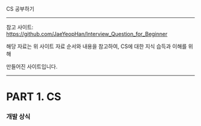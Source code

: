 CS 공부하기

<hr>

참고 사이트: https://github.com/JaeYeopHan/Interview_Question_for_Beginner

해당 자료는 위 사이트 자료 순서와 내용을 참고하여, CS에 대한 지식 습득과 이해를 위해

만들어진 사이트입니다.

<hr>

# PART 1. CS

### 개발 상식









